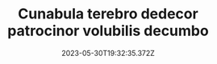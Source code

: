 ---
title: "Cunabula terebro dedecor patrocinor volubilis decumbo"
date: 2023-05-30T19:32:35.372Z
permalink: "/cunabula-terebro-dedecor-patrocinor-volubilis-decumbo/"
---